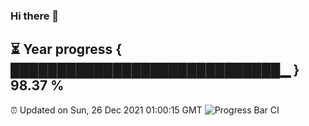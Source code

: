 ### Hi there 👋
⏳ Year progress { █████████████████████████████▁ } 98.37 %
---
⏰ Updated on Sun, 26 Dec 2021 01:00:15 GMT
![Progress Bar CI](https://github.com/liununu/liununu/workflows/Progress%20Bar%20CI/badge.svg)
